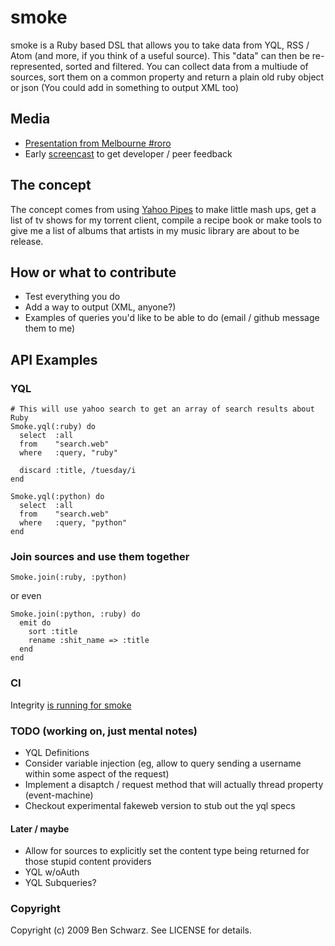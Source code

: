 # smoke

smoke is a Ruby based DSL that allows you to take data from YQL, RSS / Atom (and more, if you think of a useful source).
This "data" can then be re-represented, sorted and filtered. You can collect data from a multiude of sources, sort them on a common property
and return a plain old ruby object or json (You could add in something to output XML too)

## Media

* [Presentation from Melbourne #roro](http://www.slideshare.net/benschwarz/smoke-1371124)
* Early [screencast](http://vimeo.com/4272804) to get developer / peer feedback


## The concept

The concept comes from using [Yahoo Pipes](http://pipes.yahoo.com) to make little mash ups, get a list of tv shows for my torrent client, compile a recipe book or make tools to give me a list of albums that artists in my music library are about to be release.

## How or what to contribute

* Test everything you do
* Add a way to output (XML, anyone?)
* Examples of queries you'd like to be able to do (email / github message them to me)

## API Examples
### YQL
    # This will use yahoo search to get an array of search results about Ruby
    Smoke.yql(:ruby) do
      select  :all
      from    "search.web"
      where   :query, "ruby"
      
      discard :title, /tuesday/i
    end

    Smoke.yql(:python) do
      select  :all
      from    "search.web"
      where   :query, "python"
    end

### Join sources and use them together
    Smoke.join(:ruby, :python)

or even

    Smoke.join(:python, :ruby) do
      emit do
        sort :title
        rename :shit_name => :title
      end
    end

### CI

Integrity [is running for smoke](http://integrity.ffolio.net/smoke)


### TODO (working on, just mental notes)

* YQL Definitions
* Consider variable injection (eg, allow to query sending a username within some aspect of the request)
* Implement a disaptch / request method that will actually thread property (event-machine)
* Checkout experimental fakeweb version to stub out the yql specs

#### Later / maybe
* Allow for sources to explicitly set the content type being returned for those stupid content providers
* YQL w/oAuth
* YQL Subqueries?

### Copyright

Copyright (c) 2009 Ben Schwarz. See LICENSE for details.
